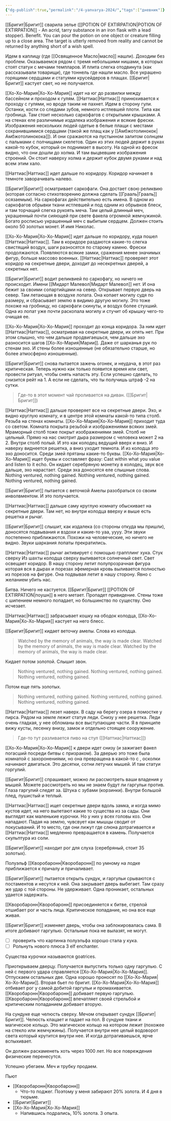 ```yaml
---
{"dg-publish":true,"permalink":"/4-yanvarya-2024/","tags":["дневник"]}
---
```


[[Бригит\|Бригит]] сварила зелье ([[POTION OF EXTIRPATION\|POTION OF EXTIRPATION]] - An acrid, tarry substance in an iron flask with a lead stopper). Benefit. You can pour the potion on one object or creature filling up to a close area. The target is utterly removed from reality and cannot be returned by anything short of a wish spell.

Идем в каплицу (где [[Освященное Масло\|масло]] нашли). Доходим без проблем. Оказываемся рядом с тремя небольшими нишами, в которых стоят статуи с мечами темпларов. И плита слегка отодвинута (как рассказывали товарищи), где тоннель где нашли масло. Все украшено горящими сердцами и статуями крусейдеров в плащах.  [[Бригит\|Бригит]] кастует свет, но не получается.

[[Хо-Хо-Мария\|Хо-Хо-Мария]] идет на юг до развилки между бассейном и  проходом к гулям. [[Наттиас\|Наттиас]] принюхивается к проходу с гулями, но вроде таким не пахнет. Идем в сторону гули. Останки, кости со следами зубов, немного истлевшей плоти. Типа как гробница. Там стоит несколько саркофагов с открытыми крышками. А на стенах еле различимые издалека изображения и всякие фрески. Изображения нескольких людей одетые в белые плащи с местами сохранившимися сердцами (такой же плащ как у [[Амбжотолинокок\|Амбжотолинокока]]). И они сражаются на пустынном залитом солнцем с пальмами с полчищами скелетов. Один из этих людей держит в руках какой-то кубок, который он поднимает в высоту. На одной из фресок видно, что они дошли до холма. И там выцвевшие изображения строений. Он стоит наверху холма и держит кубок двумя руками и над всем этим хало. 

[[Наттиас\|Наттиас]] идет дальше по коридору. Коридор начинает в темноте заворачивать налево. 

[[Бригит\|Бригит]] осматривает саркофаги. Она достает свою реликвию (которая согласно стихотворению должна сделать [[Грааль\|Грааль]] осязаемым). На саркофагах действительно есть имена. В одном из саркофагов обрывки ткани истлевшей и под одним из обрывков блеск, и там торчащий слегка рукоять меча. Там целый длинный меч, украшенный почти сияющей при свете факела огромной жемчужиной. Богато росписью украшенный меч с выбитым сердцем. Должен стоить около 50 золотых монет. И имя Николас.

[[Хо-Хо-Мария\|Хо-Хо-Мария]] идет дальше по коридору, куда пошел [[Наттиас\|Наттиас]]. Там в коридоре раздаются какие-то слегка свистящий воздух, шаги разносятся по старому камню. Фрески продолжаются. Появляются всякие замки, сражения менее значимых фигур, больше массово военных. [[Наттиас\|Наттиас]] проверяет этот коридор на секретные двери, доходит до несекретных дверей, а секретных нет.

[[Бригит\|Бригит]] водит реликвией по саркофагу, но ничего не происходит. Имени [[Мидарт Малевол\|Мидарт Малевол]] нет. И она бежит за своими сопартийцами на север. Открывает первую дверь на север. Там летающая в воздухе лопата. Она копает могилу судя по размеру, и сбрасывает землю в видимо другую могилу. Это тоже похоже на гробницу, но саркофаги скинуты, и воздух более стухший. Одна из лопат уже почти раскопала могилу и стучит об крышку чего-то очищая ее. 

[[Хо-Хо-Мария\|Хо-Хо-Мария]] проходит до конца коридора. За ним идет [[Наттиас\|Наттиас]], осматривая на секретные двери, их опять нет. При этом слышно, что чем дальше продвигаешься, чем дальше эхо разносится шагов [[Хо-Хо-Мария\|Марии]]. Даже от шарканья рук по стенам эхо. И стены более изношенные (не обязательно старше, но более атмосферно изношенные). 

[[Бригит\|Бригит]] снова пытается зажечь огонек, и неудача, в этот раз критическая. Теперь нужно как только появится время или свет, провести ритуал, чтобы снять напасть эту. Если успешно сделать, то снизится рейт на 1. А если не сделать, что ты получишь штраф -2 на сутки.

> Где-то в этот момент чай проливается на диван. ([[Бригит\|Бригит]])

[[Наттиас\|Наттиас]] дальше проверяет все на секретные двери. Эхо, и видно круглую комнату, и в центре этой комнаты какой-то типа столб. Резьба на стенах комнаты. [[Хо-Хо-Мария\|Хо-Хо-Мария]] приходит туда со светом. Комната покрыта резьбой и изображениями всяких змей. Мраморный столб тоже покрыт изображениями змей. Столб не цельный. Прямо на нас смотрит дыра размером с человека может 2 на 2. Внутри столб полый. И это как колодец ведущий вверх и вниз. И наверху виднеется решетка, а вниз уходит темнота. И из колодца это эхо доносится. Среди змей прятаны какие-то буквы. [[Хо-Хо-Мария\|Хо-Хо-Мария]] ищет буквы и составляет фразу: Cast within what you value and listen to it echo. Он кидает серебряную монетку в колодец, звук все дальше, эхо нарастает. Среди эха доносятся еле слышные слова. Nothing ventured, nothing gained. Nothing ventured, nothing gained. Nothing ventured, nothing gained.

[[Бригит\|Бригит]] пытается с веточкой Амелы разобраться со своим инволвментом. И это получается. 

[[Наттиас\|Наттиас]] дальше саму круглую комнату обыскивает на секретные двери. Там нет, но внутри колодца вверху и выше есть решетка и рычаг. 

[[Бригит\|Бригит]] слышит, как издалека (со стороны откуда мы пришли), доносятся подвывания и вздохи и какие-то уаа, уууу. Эти звуки постепенно приближаются. Похожи на человеческие, но ничего не видно. Звуки шаркания лопаты прекратились. 

[[Наттиас\|Наттиас]] рычаг активирует с помощью грапплинг хука. Стук сверху Из шахты колодца сверху выливается солнечный свет. Свет освещает коридор. В нашу сторону летит полупрозрачная фигура которая вся в дырах и порезах эфемерная кровь выливается полностью из порезов на фигуре. Она подвывая летит в нашу сторону. Явно с желанием убить нас. 

Битва. Ничего не кастуется. [[Бригит\|Бригит]] [[POTION OF EXTIRPATION\|поушн]] в него метает. Пропадет привидение. Стены тоже с шипением немного попадает, но большинство по существу. Оно исчезает.

[[Наттиас\|Наттиас]] забрасывает кошку на ободок колодца, [[Хо-Хо-Мария\|Хо-Хо-Мария]] кастует на него блесс. 

[[Бригит\|Бригит]] кидает веточку амелы. Слова из колодца. 

> Watched by the memory of animals, the way is made clear. Watched by the memory of animals, the way is made clear. Watched by the memory of animals, the way is made clear.

Кидает потом золотой.  Слышит звон.

>Nothing ventured, nothing gained. Nothing ventured, nothing gained. Nothing ventured, nothing gained.

Потом еще пять золотых.

> Nothing ventured, nothing gained. Nothing ventured, nothing gained. Nothing ventured, nothing gained.

[[Наттиас\|Наттиас]] лезет наверх. В саду на берегу озера в помостке у пирса. Рядом на земле лежит статуя леди. Снизу у нее решетка. Леди очень гладкая, у нее обломаны все выступающие части. Я в принципе вижу кусты, лесенку внизу, замок и отдельно стоящее сооружение. 

> Где-то тут разливается пиво на стул ([[Наттиас\|Наттиас]])

[[Хо-Хо-Мария\|Хо-Хо-Мария]] к двери идет снизу (и зажигает факел погасший посреди битвы с призраком). За дверью это тоже была комнатой с захоронениями, но она превращена в какой-то с , осколки начинают двигаться. Это десятки, сотни летучих мышей. И там статуи горгулий.

[[Бригит\|Бригит]] спрашивает, можно ли рассмотреть ваши владения у мышей. Можете рассмотреть но мы не знаем будут ли гаргульи против. Глаза гаргулий следят за. Штука с зубами (корзинки). Внутри большой плед, пушистый и теплый. 

[[Наттиас\|Наттиас]] ищет секретные двери вдоль замка, и когда мимо кустов идет, на него вылетают какие то существа из за сады. Они выглядят как маленькие курочки. Но у них у всех головы коз. Они нападают. Падая на землю, чувсвует как мышцы сводит от покусываний. И то место, где они лижут где слюна дотрагивается и [[Наттиас\|Наттиас]] медленно превращается в камень. Получается скульптура из соли. 

[[Бригит\|Бригит]] находит рог для слуха (серебряный, стоит 35 золотых).

Полуэльф [[Кворобаронн\|Кворобаронн]] по умному на лодке приближается к причалу и причаливает. 

[[Бригит\|Бригит]] пытается открыть сундук, и гаргульи срываются с постаментов и несутся к ней. Она закрывает дверь выбегает. Там сразу же удар с той стороны. Не удерживает. Одна проникает, остальных удается задержать. 

[[Кворобаронн\|Кворобаронн]] присоединяется к битве, стрелой отшибает рог и часть лица. Критическое попадание, но она все еще живая. 

[[Бригит\|Бригит]] изменяет дверь, чтобы она заблокировалась сама. В итоге добивают гаргулью. Остальные пока не вылазят, не могут.

- [ ] проверить что картинка полуэльфа хорошо стала у кука.
- [ ] Рольнуть нового плюса 3 elf enchanter.

Существа курочки называются goatrices.

Приоткрываем дверцу. Получается выпустить только одну гаргулью. С ней с первого удара справляется [[Хо-Хо-Мария\|Хо-Хо-Мария]]. Отпускаем остальных две. Одна хорошо проносят по [[Хо-Хо-Мария\|Хо-Хо-Марии]]. Вторая бьет по бригит. [[Хо-Хо-Мария\|Хо-Хо-Мария]] отбивает рог у самой добитой гаргульи и промахивается. [[Кворобаронн\|Кворобаронн]] добивает первую гаргулью. [[Кворобаронн\|Кворобаронн]] впечатляет своей стрельбой и критическим попаданием добивает вторую. 

На сундуке еще челюсть сверху. Мечом открывает сундук [[Бригит\|Бригит]]. Челюсть клацает и падает на пол. В сундуке ткани и магическое кольцо. Это магическое кольцо на котором лежит (похожее на стекло или жемчужины). Получается внутри нее целый водоворот света который крутится внутри нее. И когда дотрагиваешься, ярче вспыхивает. 

Он должен раскаменеть хоть через 1000 лет. Но все повреждения физические перенесутся. 

Успешно убегаем.
Меч и трубку продаем.

Пьют
- [[Кворобаронн\|Кворобаронн]]
	- Что-то поджег. Поэтому у меня забирают 20% золота. И 4 дня в тюрьме.
- [[Бригит\|Бригит]]
- [[Хо-Хо-Мария\|Хо-Хо-Мария]]
	- Напившись подрались, 10% золота. 3 опыта.